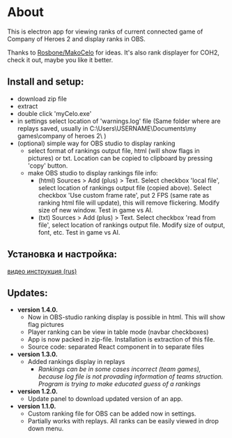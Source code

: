 <!-- # COH2 LAGGER BUG VERSION
Use <a id="raw-url" href="https://github.com/sepi4/myCeloJs/raw/ladderBug/sepi-celo%20Setup%20666.666.666.exe" > THIS </a> version untill relic haven't fixed ladder bugs.  -->

# About

This is electron app for viewing ranks of current connected game
of Company of Heroes 2 and display ranks in OBS.

Thanks to <a id="raw-url" href="https://github.com/RosboneMako/MakoCelo">Rosbone/MakoCelo</a> for ideas. It's also rank displayer for COH2, check it out, maybe you like it better. 


<!--
<a id="raw-url" href="https://github.com/sepi4/myCeloJs/releases/download/1.3.0/sepi-celo.Setup.1.3.0.exe">Download setup file</a>
-->


## Install and setup:

- download zip file
- extract
- double click 'myCelo.exe'
- in settings select location of 'warnings.log' file (Same folder where are replays saved, usually in C:\Users\USERNAME\Documents\my games\company of heroes 2\ )
- (optional) simple way for OBS studio to display ranking
    - select format of rankings output  file, html (will show flags in pictures) or txt. Location can be copied to clipboard by pressing 'copy' button.
    - make OBS studio to display rankings file info:
        - (html) Sources > Add (plus) > Text. Select checkbox 'local file', select location of rankings output file (copied above). Select checkbox 'Use custom frame rate', put 2 FPS (same rate as ranking html file will update), this will remove flickering. Modify size of new window. Test in game vs AI. 
        - (txt) Sources > Add (plus) > Text. Select checkbox 'read from file', select location of rankings output file. Modify size of output, font, etc.  Test in game vs AI.

## Установка и настройка:

<a id="raw-url" href="https://www.youtube.com/watch?v=F9ayHIY1jTI">видео инструкция (rus)</a>

<!-- - скачайте установочный файл (Download setup file)
- установите
- в настройках укажите местонахождение 'warnings.log' файла (тоже место куда 
сохраняются реплеи, обычно в C:\Users\USERNAME\Documents\my games\company of heroes 2\)
- (необязательно) простой метод для OBS studio показывать ранги участников
    - в настройках выберите местонахождение выходного текстового файла куда будут писаться ранги (может находиться где угодно)
    - сделать так, чтобы OBS studio отображала этот текстовый файл с рейтингами
        - Источники > Добавить (плюс) > Текст (укажите место нахождение выше
         созданного файла). Настроите размер текста, фонт... -->


## Updates:
* **version 1.4.0.** 
    - Now in OBS-studio ranking display is possible in html. This will show flag pictures
    - Player ranking can be view in table mode (navbar checkboxes)
    - App is now packed in zip-file. Installation is extraction of this file. 
    - Source code: separated React component in to separate files
* **version 1.3.0.** 
    - Added rankings display in replays
        - _Rankings can be in some cases incorrect (team games), because log file is not 
        provading information of teams struction. Program is trying to make educated guess
        of a rankings_
* **version 1.2.0.** 
    - Update panel to download updated version of an app.
* **version 1.1.0.** 
    - Custom ranking file for OBS can be added now in settings.    
    - Partially works with replays. All ranks can be easily viewed in drop 
        down menu.




